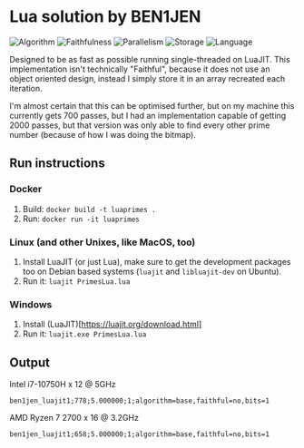 # Lua solution by BEN1JEN
![Algorithm](https://img.shields.io/badge/Algorithm-base-green)
![Faithfulness](https://img.shields.io/badge/Faithful-no-yellowgreen)
![Parallelism](https://img.shields.io/badge/Parallel-no-green)
![Storage](https://img.shields.io/badge/Bits-1-green)
![Language](https://img.shields.io/badge/Language-Lua-green)

Designed to be as fast as possible running single-threaded on LuaJIT. This
implementation isn't technically "Faithful", because it does not use an
object oriented design, instead I simply store it in an array recreated each
iteration.

I'm almost certain that this can be optimised further, but on my machine
this currently gets 700 passes, but I had an implementation capable of
getting 2000 passes, but that version was only able to find every other
prime number (because of how I was doing the bitmap).

## Run instructions
### Docker
1. Build: `docker build -t luaprimes .`
1. Run: `docker run -it luaprimes`
### Linux (and other Unixes, like MacOS, too)
1. Install LuaJIT (or just Lua), make sure to get the development packages
   too on Debian based systems (`luajit` and `libluajit-dev` on Ubuntu).
4. Run it: `luajit PrimesLua.lua`
### Windows
1. Install (LuaJIT)[https://luajit.org/download.html]
4. Run it: `luajit.exe PrimesLua.lua`

## Output
Intel i7-10750H x 12 @ 5GHz
```
ben1jen_luajit1;778;5.000000;1;algorithm=base,faithful=no,bits=1
```

AMD Ryzen 7 2700 x 16 @ 3.2GHz
```
ben1jen_luajit1;658;5.000000;1;algorithm=base,faithful=no,bits=1
```
